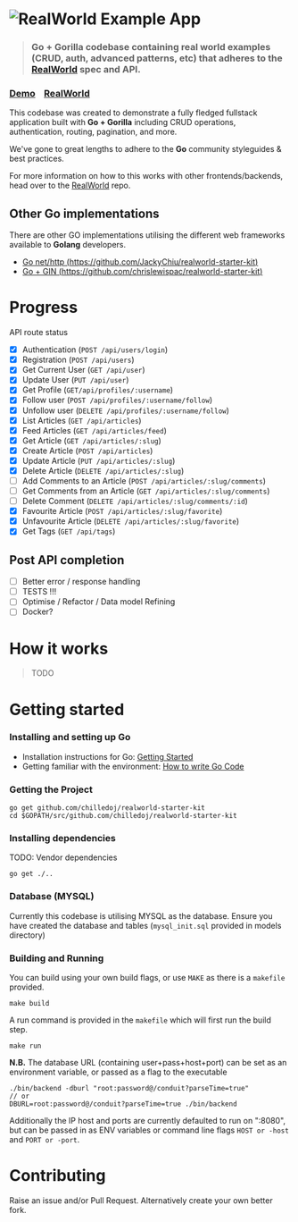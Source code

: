 # ![RealWorld Example App](logo.png)

> ### Go + Gorilla codebase containing real world examples (CRUD, auth, advanced patterns, etc) that adheres to the [RealWorld](https://github.com/gothinkster/realworld-example-apps) spec and API.


### [Demo]()&nbsp;&nbsp;&nbsp;&nbsp;[RealWorld](https://github.com/gothinkster/realworld)


This codebase was created to demonstrate a fully fledged fullstack application built with **Go + Gorilla** including CRUD operations, authentication, routing, pagination, and more.

We've gone to great lengths to adhere to the **Go** community styleguides & best practices.

For more information on how to this works with other frontends/backends, head over to the [RealWorld](https://github.com/gothinkster/realworld) repo.

## Other Go implementations
There are other GO implementations utilising the different web frameworks available to **Golang** developers.
+ [Go net/http (https://github.com/JackyChiu/realworld-starter-kit)](https://github.com/JackyChiu/realworld-starter-kit)
+ [Go + GIN (https://github.com/chrislewispac/realworld-starter-kit)](https://github.com/chrislewispac/realworld-starter-kit)

# Progress
API route status
- [x] Authentication (`POST /api/users/login`)
- [x] Registration (`POST /api/users`)
- [x] Get Current User (`GET /api/user`)
- [x] Update User (`PUT /api/user`)
- [x] Get Profile (`GET/api/profiles/:username`)
- [x] Follow user (`POST /api/profiles/:username/follow`)
- [x] Unfollow user (`DELETE /api/profiles/:username/follow`)
- [x] List Articles (`GET /api/articles`)
- [x] Feed Articles (`GET /api/articles/feed`)
- [x] Get Article (`GET /api/articles/:slug`)
- [x] Create Article (`POST /api/articles`)
- [x] Update Article (`PUT /api/articles/:slug`)
- [x] Delete Article (`DELETE /api/articles/:slug`)
- [ ] Add Comments to an Article (`POST /api/articles/:slug/comments`)
- [ ] Get Comments from an Article (`GET /api/articles/:slug/comments`)
- [ ] Delete Comment (`DELETE /api/articles/:slug/comments/:id`)
- [x] Favourite Article (`POST /api/articles/:slug/favorite`)
- [x] Unfavourite Article (`DELETE /api/articles/:slug/favorite`)
- [x] Get Tags (`GET /api/tags`)

## Post API completion
- [ ] Better error / response handling
- [ ] TESTS !!!
- [ ] Optimise / Refactor / Data model Refining
- [ ] Docker?

# How it works

> TODO

# Getting started

### Installing and setting up Go
- Installation instructions for Go: [Getting Started](https://golang.org/doc/install)
- Getting familiar with the environment: [How to write Go Code](https://golang.org/doc/code.html)

### Getting the Project
```
go get github.com/chilledoj/realworld-starter-kit
cd $GOPATH/src/github.com/chilledoj/realworld-starter-kit
```

### Installing dependencies
TODO: Vendor dependencies
```
go get ./..
```

### Database (MYSQL)
Currently this codebase is utilising MYSQL as the database. Ensure you have created the database and tables (``mysql_init.sql``  provided in models directory)

### Building and Running
You can build using your own build flags, or use ``MAKE`` as there is a ``makefile`` provided.
```
make build
```
A run command is provided in the ``makefile`` which will first run the build step.
```
make run
```
**N.B.** The database URL (containing user+pass+host+port) can be set as an environment variable, or passed as a flag to the executable
```
./bin/backend -dburl "root:password@/conduit?parseTime=true"
// or
DBURL=root:password@/conduit?parseTime=true ./bin/backend
```

Additionally the IP host and ports are currently defaulted to run on ":8080", but can be passed in as ENV variables or command line flags ``HOST or -host`` and ``PORT or -port``.

# Contributing
Raise an issue and/or Pull Request. Alternatively create your own better fork.
